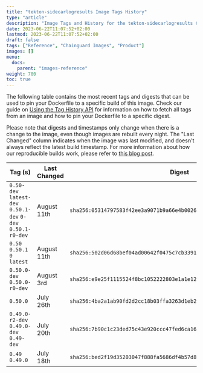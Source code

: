 ```yaml
---
title: "tekton-sidecarlogresults Image Tags History"
type: "article"
description: "Image Tags and History for the tekton-sidecarlogresults Chainguard Image"
date: 2023-06-22T11:07:52+02:00
lastmod: 2023-06-22T11:07:52+02:00
draft: false
tags: ["Reference", "Chainguard Images", "Product"]
images: []
menu:
  docs:
    parent: "images-reference"
weight: 700
toc: true
---
```


The following table contains the most recent tags and digests that can be used to pin your Dockerfile to a specific build of this image. Check our guide on [Using the Tag History API](/chainguard/chainguard-images/using-the-tag-history-api/) for information on how to fetch all tags from an image and how to pin your Dockerfile to a specific digest.

Please note that digests and timestamps only change when there is a change to the image, even though images are rebuilt every night. The "Last Changed" column indicates when the image was last modified, and doesn't always reflect the latest build timestamp. For more information about how our reproducible builds work, please refer to [this blog post](https://www.chainguard.dev/unchained/reproducing-chainguards-reproducible-image-builds).

| Tag (s)                                                       | Last Changed | Digest                                                                    |
|---------------------------------------------------------------|--------------|---------------------------------------------------------------------------|
|  `0.50-dev` `latest-dev` `0.50.1-dev` `0-dev` `0.50.1-r0-dev` | August 11th  | `sha256:05314797583f42ee3a9071b9a66e4b0026dcb1547426f54802a4e1444ba6d2cb` |
|  `0.50` `0.50.1` `0` `latest`                                 | August 11th  | `sha256:502d06d68bef04ad00642f0475c7cb3391b6bcf61c483a4b80337f13ca117a6e` |
|  `0.50.0-dev` `0.50.0-r0-dev`                                 | August 3rd   | `sha256:e9e25f1115524f8bc1052222803e1a1e12cc6b99720eef92412bed84fdd266b5` |
|  `0.50.0`                                                     | July 26th    | `sha256:4ba2a1ab90fd2d2cc18b03ffa3263d1eb260d7be8f3af6d667ab665101c9fac6` |
|  `0.49.0-r2-dev` `0.49.0-dev` `0.49-dev`                      | July 20th    | `sha256:7b90c1c23ded75c43e920ccc47fed6ca16f7fe887711cd18b5c007b707e86eec` |
|  `0.49` `0.49.0`                                              | July 18th    | `sha256:bed2f19d35203047f888fa5686df4b57d87eda3483aaab6a2d39bc0f1fea5a37` |
